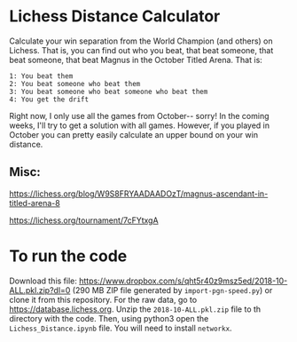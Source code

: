 # Lichess Distance Calculator
Calculate your win separation from the World Champion (and others) on Lichess. That is, you can find out who you beat, that beat someone, that beat someone, that beat Magnus in the October Titled Arena.
That is: 
```
1: You beat them
2: You beat someone who beat them
3: You beat someone who beat someone who beat them
4: You get the drift
```
Right now, I only use all the games from October-- sorry!
In the coming weeks, I'll try to get a solution with all games. However, if you played in October you can pretty easily calculate an upper bound on your win distance.

## Misc:
https://lichess.org/blog/W9S8FRYAADAADOzT/magnus-ascendant-in-titled-arena-8

https://lichess.org/tournament/7cFYtxgA

# To run the code
Download this file: https://www.dropbox.com/s/qht5r40z9msz5ed/2018-10-ALL.pkl.zip?dl=0 (290 MB ZIP file generated by `import-pgn-speed.py`) or clone it from this repository. For the raw data, go to https://database.lichess.org. 
Unzip the `2018-10-ALL.pkl.zip` file to th directory with the code. Then, using python3 open the `Lichess_Distance.ipynb` file. You will need to install `networkx`. 
